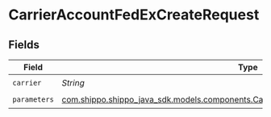 # CarrierAccountFedExCreateRequest


## Fields

| Field                                                                                                                                                            | Type                                                                                                                                                             | Required                                                                                                                                                         | Description                                                                                                                                                      | Example                                                                                                                                                          |
| ---------------------------------------------------------------------------------------------------------------------------------------------------------------- | ---------------------------------------------------------------------------------------------------------------------------------------------------------------- | ---------------------------------------------------------------------------------------------------------------------------------------------------------------- | ---------------------------------------------------------------------------------------------------------------------------------------------------------------- | ---------------------------------------------------------------------------------------------------------------------------------------------------------------- |
| `carrier`                                                                                                                                                        | *String*                                                                                                                                                         | :heavy_check_mark:                                                                                                                                               | N/A                                                                                                                                                              | fedex                                                                                                                                                            |
| `parameters`                                                                                                                                                     | [com.shippo.shippo_java_sdk.models.components.CarrierAccountFedExCreateRequestParameters](../../models/components/CarrierAccountFedExCreateRequestParameters.md) | :heavy_check_mark:                                                                                                                                               | N/A                                                                                                                                                              |                                                                                                                                                                  |